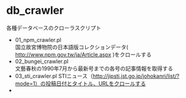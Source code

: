 # db_crawler
各種データベースのクローラスクリプト

* 01_npm_crawler.pl   
国立故宮博物院の日本語版コレクションデータ( http://www.npm.gov.tw/ja/Article.aspx )をクロールする
* 02_bungei_crawler.pl  
文藝春秋の1990年7月から最新号までの各号の記事情報を取得する
* 03_sti_crawler.pl
STIニュース（http://jipsti.jst.go.jp/johokanri/list/?mode=1）の投稿日付とタイトル、URLをクロールする
* 
